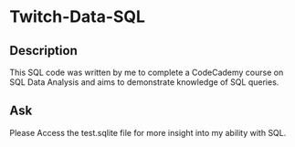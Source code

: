 # Twitch-Data-SQL

## Description

This SQL code was written by me to complete a CodeCademy course on SQL Data Analysis and aims to demonstrate knowledge of SQL queries. 

## Ask

Please Access the test.sqlite file for more insight into my ability with SQL.
